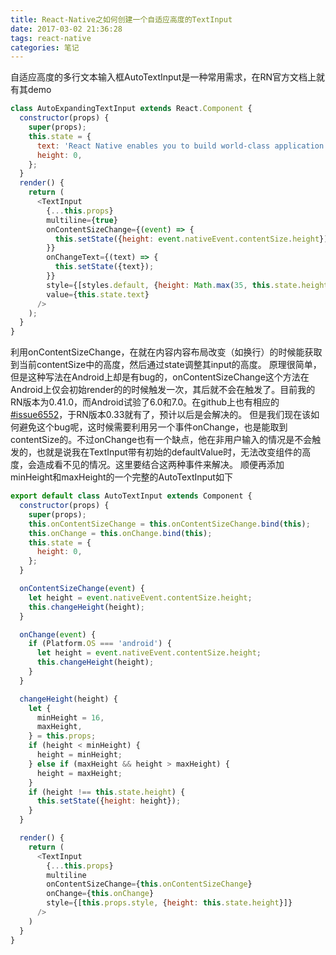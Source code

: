 ```yaml
---
title: React-Native之如何创建一个自适应高度的TextInput
date: 2017-03-02 21:36:28
tags: react-native
categories: 笔记
---
```

自适应高度的多行文本输入框AutoTextInput是一种常用需求，在RN官方文档上就有其demo
```js
class AutoExpandingTextInput extends React.Component {
  constructor(props) {
    super(props);
    this.state = {
      text: 'React Native enables you to build world-class application experiences on native platforms using a consistent developer experience based on JavaScript and React. The focus of React Native is on developer efficiency across all the platforms you care about — learn once, write anywhere. Facebook uses React Native in multiple production apps and will continue investing in React Native.',
      height: 0,
    };
  }
  render() {
    return (
      <TextInput
        {...this.props}
        multiline={true}
        onContentSizeChange={(event) => {
          this.setState({height: event.nativeEvent.contentSize.height});
        }}
        onChangeText={(text) => {
          this.setState({text});
        }}
        style={[styles.default, {height: Math.max(35, this.state.height)}]}
        value={this.state.text}
      />
    );
  }
}
```
利用onContentSizeChange，在就在内容内容布局改变（如换行）的时候能获取到当前contentSize中的高度，然后通过state调整其input的高度。
原理很简单，但是这种写法在Android上却是有bug的，onContentSizeChange这个方法在Android上仅会初始render的的时候触发一次，其后就不会在触发了。目前我的RN版本为0.41.0，而Android试验了6.0和7.0。在github上也有相应的[#issue6552](https://github.com/facebook/react-native/issues/6552)，于RN版本0.33就有了，预计以后是会解决的。
但是我们现在该如何避免这个bug呢，这时候需要利用另一个事件onChange，也是能取到contentSize的。不过onChange也有一个缺点，他在非用户输入的情况是不会触发的，也就是说我在TextInput带有初始的defaultValue时，无法改变组件的高度，会造成看不见的情况。这里要结合这两种事件来解决。
顺便再添加minHeight和maxHeight的一个完整的AutoTextInput如下
<!-- more -->
```js
export default class AutoTextInput extends Component {
  constructor(props) {
    super(props);
    this.onContentSizeChange = this.onContentSizeChange.bind(this);
    this.onChange = this.onChange.bind(this);
    this.state = {
      height: 0,
    };
  }

  onContentSizeChange(event) {
    let height = event.nativeEvent.contentSize.height;
    this.changeHeight(height);
  }

  onChange(event) {
    if (Platform.OS === 'android') {
      let height = event.nativeEvent.contentSize.height;
      this.changeHeight(height);
    }
  }

  changeHeight(height) {
    let {
      minHeight = 16,
      maxHeight,
    } = this.props;
    if (height < minHeight) {
      height = minHeight;
    } else if (maxHeight && height > maxHeight) {
      height = maxHeight;
    }
    if (height !== this.state.height) {
      this.setState({height: height});
    }
  }

  render() {
    return (
      <TextInput
        {...this.props}
        multiline
        onContentSizeChange={this.onContentSizeChange}
        onChange={this.onChange}
        style={[this.props.style, {height: this.state.height}]}
      />
    )
  }
}
```